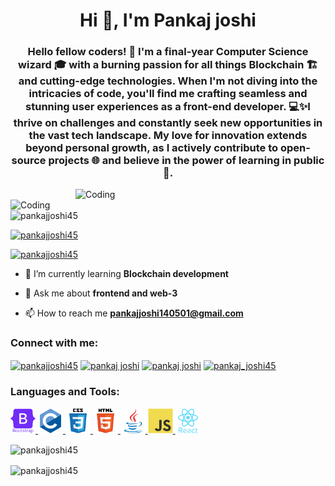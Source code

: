 <h1 align="center">Hi 👋, I'm Pankaj joshi</h1>
<h3 align="center">Hello fellow coders! 👋 I'm a final-year Computer Science wizard 🎓 with a burning passion for all things Blockchain 🏗️ and cutting-edge technologies. When I'm not diving into the intricacies of code, you'll find me crafting seamless and stunning user experiences as a front-end developer. 💻✨I thrive on challenges and constantly seek new opportunities in the vast tech landscape. My love for innovation extends beyond personal growth, as I actively contribute to open-source projects 🌐 and believe in the power of learning in public 📢.</h3>
<img align="right" alt="Coding" width="400" src="https://cdn.dribbble.com/users/730703/screenshots/6581243/avento.gif">
<img align="left" alt="Coding" width="400" src="https://cdnl.iconscout.com/lottie/premium/thumb/blockchain-6247367-5120160.gif">
<p align="left"> <img src="https://komarev.com/ghpvc/?username=pankajjoshi45&label=Profile%20views&color=0e75b6&style=flat" alt="pankajjoshi45" /> </p>

<p align="left"> <a href="https://github.com/ryo-ma/github-profile-trophy"><img src="https://github-profile-trophy.vercel.app/?username=pankajjoshi45" alt="pankajjoshi45" /></a> </p>

<p align="left"> <a href="https://twitter.com/pankajjoshi45" target="blank"><img src="https://img.shields.io/twitter/follow/pankajjoshi45?logo=twitter&style=for-the-badge" alt="pankajjoshi45" /></a> </p>

- 🌱 I’m currently learning **Blockchain development**

- 💬 Ask me about **frontend and web-3**

- 📫 How to reach me **pankajjoshi140501@gmail.com**

<h3 align="left">Connect with me:</h3>
<p align="left">
<a href="https://twitter.com/pankajjoshi45" target="blank"><img align="center" src="https://raw.githubusercontent.com/rahuldkjain/github-profile-readme-generator/master/src/images/icons/Social/twitter.svg" alt="pankajjoshi45" height="30" width="40" /></a>
<a href="https://linkedin.com/in/pankaj joshi" target="blank"><img align="center" src="https://raw.githubusercontent.com/rahuldkjain/github-profile-readme-generator/master/src/images/icons/Social/linked-in-alt.svg" alt="pankaj joshi" height="30" width="40" /></a>
<a href="https://fb.com/pankaj joshi" target="blank"><img align="center" src="https://raw.githubusercontent.com/rahuldkjain/github-profile-readme-generator/master/src/images/icons/Social/facebook.svg" alt="pankaj joshi" height="30" width="40" /></a>
<a href="https://instagram.com/pankaj_joshi45" target="blank"><img align="center" src="https://raw.githubusercontent.com/rahuldkjain/github-profile-readme-generator/master/src/images/icons/Social/instagram.svg" alt="pankaj_joshi45" height="30" width="40" /></a>
</p>

<h3 align="left">Languages and Tools:</h3>
<p align="left"> <a href="https://getbootstrap.com" target="_blank" rel="noreferrer"> <img src="https://raw.githubusercontent.com/devicons/devicon/master/icons/bootstrap/bootstrap-plain-wordmark.svg" alt="bootstrap" width="40" height="40"/> </a> <a href="https://www.cprogramming.com/" target="_blank" rel="noreferrer"> <img src="https://raw.githubusercontent.com/devicons/devicon/master/icons/c/c-original.svg" alt="c" width="40" height="40"/> </a> <a href="https://www.w3schools.com/css/" target="_blank" rel="noreferrer"> <img src="https://raw.githubusercontent.com/devicons/devicon/master/icons/css3/css3-original-wordmark.svg" alt="css3" width="40" height="40"/> </a> <a href="https://www.w3.org/html/" target="_blank" rel="noreferrer"> <img src="https://raw.githubusercontent.com/devicons/devicon/master/icons/html5/html5-original-wordmark.svg" alt="html5" width="40" height="40"/> </a> <a href="https://www.java.com" target="_blank" rel="noreferrer"> <img src="https://raw.githubusercontent.com/devicons/devicon/master/icons/java/java-original.svg" alt="java" width="40" height="40"/> </a> <a href="https://developer.mozilla.org/en-US/docs/Web/JavaScript" target="_blank" rel="noreferrer"> <img src="https://raw.githubusercontent.com/devicons/devicon/master/icons/javascript/javascript-original.svg" alt="javascript" width="40" height="40"/> </a> <a href="https://reactjs.org/" target="_blank" rel="noreferrer"> <img src="https://raw.githubusercontent.com/devicons/devicon/master/icons/react/react-original-wordmark.svg" alt="react" width="40" height="40"/> </a> </p>

<p><img align="center" src="https://github-readme-stats.vercel.app/api/top-langs?username=pankajjoshi45&show_icons=true&locale=en&layout=compact" alt="pankajjoshi45" /></p>

<p><img align="center" src="https://github-readme-streak-stats.herokuapp.com/?user=pankajjoshi45&" alt="pankajjoshi45" /></p>
